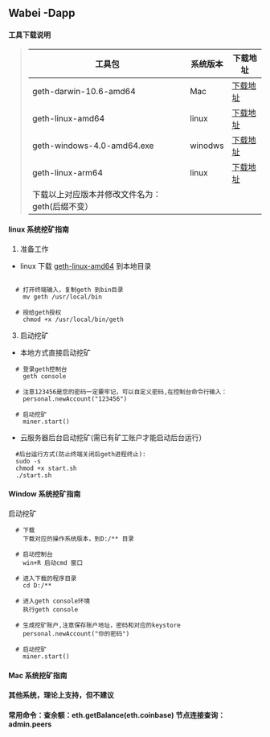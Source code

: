 

## Wabei -Dapp 

#### 工具下载说明

> |工具包|系统版本|下载地址|
> |-|-|-|
> |geth-darwin-10.6-amd64|Mac|[下载地址](https://github.com/wabei/miner/blob/master/geth-darwin-10.6-amd64)|
> |geth-linux-amd64|linux|[下载地址](https://github.com/wabei/miner/raw/master/geth-linux-amd64/wabei-geth)|
> |geth-windows-4.0-amd64.exe|winodws|[下载地址](https://github.com/wabei/miner/raw/master/geth-windows-4.0-amd64/wabei-geth.exe)|
> |geth-linux-arm64|linux|[下载地址](https://github.com/wabei/miner/blob/master/geth-linux-arm64)|
> |下载以上对应版本并修改文件名为：geth(后缀不变）|
#### linux 系统挖矿指南

  1. 准备工作
	
  - linux 下载 [geth-linux-amd64](https://github.com/wabei/miner/geth-linux-amd64) 到本地目录

````
  
  # 打开终端输入，复制geth 到bin目录
    mv geth /usr/local/bin  

  # 授给geth授权
    chmod +x /usr/local/bin/geth
````
  
  3. 启动挖矿
  
  - 本地方式直接启动挖矿
  ````
    # 登录geth控制台
      geth console 

    # 注意123456是您的密码一定要牢记，可以自定义密码,在控制台命令行输入：
      personal.newAccount("123456") 

    # 启动挖矿
      miner.start() 
````
    
  - 云服务器后台启动挖矿(需已有矿工账户才能启动后台运行）
  
````
  #后台运行方式(防止终端关闭后geth进程终止):
  sudo -s
  chmod +x start.sh
  ./start.sh
````

#### Window 系统挖矿指南
 
 启动挖矿
 
````
  # 下载
    下载对应的操作系统版本，到D:/** 目录

  # 启动控制台
    win+R 启动cmd 窗口

  # 进入下载的程序目录
    cd D:/**

  # 进入geth console环境
    执行geth console 

  # 生成挖矿账户,注意保存账户地址，密码和对应的keystore
    personal.newAccount("你的密码")

  # 启动挖矿
    miner.start()
````
  
#### Mac 系统挖矿指南

#### 其他系统，理论上支持，但不建议
#### 常用命令：查余额：eth.getBalance(eth.coinbase)  节点连接查询：admin.peers   

